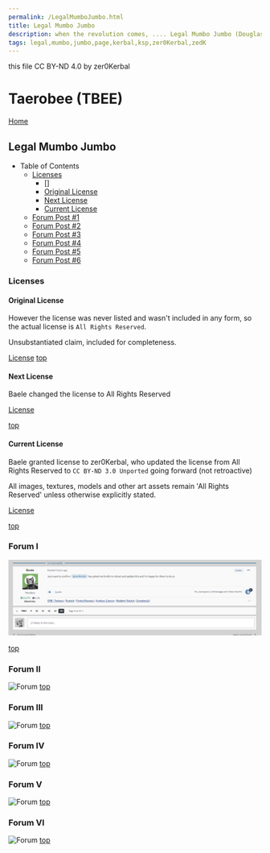 ```yaml
---
permalink: /LegalMumboJumbo.html
title: Legal Mumbo Jumbo
description: when the revolution comes, .... Legal Mumbo Jumbo (Douglas Adams)
tags: legal,mumbo,jumbo,page,kerbal,ksp,zer0Kerbal,zedK
---
```

<!--
LegalMumboJumbo.md v1.0.5.1
Taerobee (TBEE)
created: 01 Feb 2022
updated: 15 May 2022
-->

this file CC BY-ND 4.0 by zer0Kerbal

<script src="https://kit.fontawesome.com/0ea5493613.js" crossorigin="anonymous"></script>
<i class="fa-solid fa-file-contract fa-beat-fade fa-3x" style="--fa-beat-fade-opacity: 0.1; --fa-beat-fade-scale: 1.25;color: #6495ED" ></i>

# Taerobee (TBEE)

[Home](./index.md)

## Legal Mumbo Jumbo

* Table of Contents
  * [Licenses](#licenses)
    * []
    * [Original License](#original-license)
    * [Next License](#next-license)
    * [Current License](#current-license)
  * [Forum Post #1](#forum-i)
  * [Forum Post #2](#forum-ii)
  * [Forum Post #3](#forum-iii)
  * [Forum Post #4](#forum-iv)
  * [Forum Post #5](#forum-v)
  * [Forum Post #6](#forum-vi)
  
### Licenses

#### Original License

However the license was never listed and wasn't included in any form, so the actual license is `All Rights Reserved`.

Unsubstantiated claim, included for completeness.

[License](./LegalMumboJumbo/OrigLicense.md)
[top](#legal-mumbo-jumbo)

#### Next License

Baele changed the license to All Rights Reserved

[License](./LegalMumboJumbo/NextLicense.md)

[top](#legal-mumbo-jumbo)

#### Current License

Baele granted license to zer0Kerbal, who updated the license from All Rights Reserved to `CC BY-ND 3.0 Unported` going forward (not retroactive)

All images, textures, models and other art assets remain 'All Rights Reserved' unless otherwise explicitly stated.

[License](./LegalMumboJumbo/License.md)

[top](#legal-mumbo-jumbo)

### Forum I

![Forum](./LegalMumboJumbo/FORUM-01.png)

[top](#legal-mumbo-jumbo)

### Forum II

![Forum](./LegalMumboJumbo/FORUM-02.png)
[top](#legal-mumbo-jumbo)

### Forum III

![Forum](./LegalMumboJumbo/FORUM-03.png)
[top](#legal-mumbo-jumbo)

### Forum IV

![Forum](./LegalMumboJumbo/FORUM-04.png)
[top](#legal-mumbo-jumbo)

### Forum V

![Forum](./LegalMumboJumbo/FORUM-05.png)
[top](#legal-mumbo-jumbo)

### Forum VI

![Forum](./LegalMumboJumbo/FORUM-06.png)
[top](#legal-mumbo-jumbo)